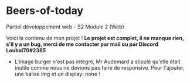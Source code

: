 # Beers-of-today
Partiel développement web - S2 Module 2 (Web)

Voici le contenu de mon projet ! **Le projet est complet, il ne manque rien, s'il y a un bug, merci de me contacter par mail
ou par Discord Loubal70#2385**

- L'image burger n'est pas intégré, Mr Audemard a stipulé qu'elle était inutile comme nous ne devions pas faire de responsive. Pour l'ajouter, une balise img et un display: none !
